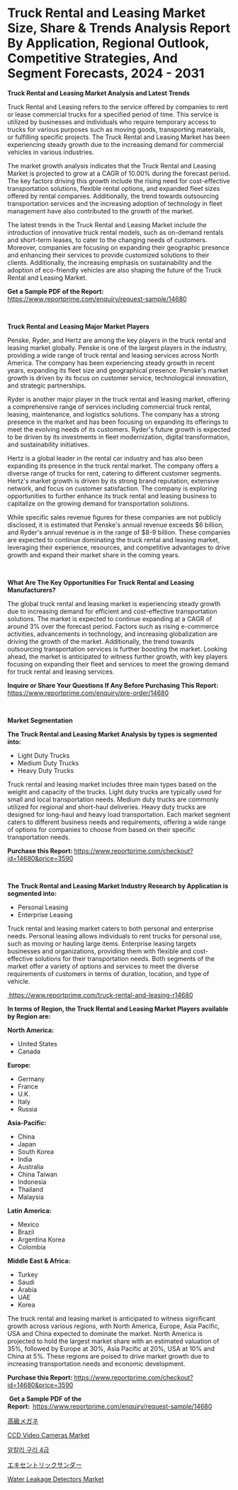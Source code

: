 <p><h1>Truck Rental and Leasing Market Size, Share & Trends Analysis Report By Application, Regional Outlook, Competitive Strategies, And Segment Forecasts, 2024 - 2031</h1></p><p><strong>Truck Rental and Leasing Market Analysis and Latest Trends</strong></p>
<p><p>Truck Rental and Leasing refers to the service offered by companies to rent or lease commercial trucks for a specified period of time. This service is utilized by businesses and individuals who require temporary access to trucks for various purposes such as moving goods, transporting materials, or fulfilling specific projects. The Truck Rental and Leasing Market has been experiencing steady growth due to the increasing demand for commercial vehicles in various industries.</p><p>The market growth analysis indicates that the Truck Rental and Leasing Market is projected to grow at a CAGR of 10.00% during the forecast period. The key factors driving this growth include the rising need for cost-effective transportation solutions, flexible rental options, and expanded fleet sizes offered by rental companies. Additionally, the trend towards outsourcing transportation services and the increasing adoption of technology in fleet management have also contributed to the growth of the market.</p><p>The latest trends in the Truck Rental and Leasing Market include the introduction of innovative truck rental models, such as on-demand rentals and short-term leases, to cater to the changing needs of customers. Moreover, companies are focusing on expanding their geographic presence and enhancing their services to provide customized solutions to their clients. Additionally, the increasing emphasis on sustainability and the adoption of eco-friendly vehicles are also shaping the future of the Truck Rental and Leasing Market.</p></p>
<p><strong>Get a Sample PDF of the Report:&nbsp;</strong> <a href="https://www.reportprime.com/enquiry/request-sample/14680">https://www.reportprime.com/enquiry/request-sample/14680</a></p>
<p>&nbsp;</p>
<p><strong>Truck Rental and Leasing Major Market Players</strong></p>
<p><p>Penske, Ryder, and Hertz are among the key players in the truck rental and leasing market globally. Penske is one of the largest players in the industry, providing a wide range of truck rental and leasing services across North America. The company has been experiencing steady growth in recent years, expanding its fleet size and geographical presence. Penske's market growth is driven by its focus on customer service, technological innovation, and strategic partnerships.</p><p>Ryder is another major player in the truck rental and leasing market, offering a comprehensive range of services including commercial truck rental, leasing, maintenance, and logistics solutions. The company has a strong presence in the market and has been focusing on expanding its offerings to meet the evolving needs of its customers. Ryder's future growth is expected to be driven by its investments in fleet modernization, digital transformation, and sustainability initiatives.</p><p>Hertz is a global leader in the rental car industry and has also been expanding its presence in the truck rental market. The company offers a diverse range of trucks for rent, catering to different customer segments. Hertz's market growth is driven by its strong brand reputation, extensive network, and focus on customer satisfaction. The company is exploring opportunities to further enhance its truck rental and leasing business to capitalize on the growing demand for transportation solutions.</p><p>While specific sales revenue figures for these companies are not publicly disclosed, it is estimated that Penske's annual revenue exceeds $6 billion, and Ryder's annual revenue is in the range of $8-9 billion. These companies are expected to continue dominating the truck rental and leasing market, leveraging their experience, resources, and competitive advantages to drive growth and expand their market share in the coming years.</p></p>
<p>&nbsp;</p>
<p><strong>What Are The Key Opportunities For Truck Rental and Leasing Manufacturers?</strong></p>
<p><p>The global truck rental and leasing market is experiencing steady growth due to increasing demand for efficient and cost-effective transportation solutions. The market is expected to continue expanding at a CAGR of around 3% over the forecast period. Factors such as rising e-commerce activities, advancements in technology, and increasing globalization are driving the growth of the market. Additionally, the trend towards outsourcing transportation services is further boosting the market. Looking ahead, the market is anticipated to witness further growth, with key players focusing on expanding their fleet and services to meet the growing demand for truck rental and leasing services.</p></p>
<p><strong>Inquire or Share Your Questions If Any Before Purchasing This Report:</strong> <a href="https://www.reportprime.com/enquiry/pre-order/14680">https://www.reportprime.com/enquiry/pre-order/14680</a></p>
<p>&nbsp;</p>
<p><strong>Market Segmentation</strong></p>
<p><strong>The Truck Rental and Leasing Market Analysis by types is segmented into:</strong></p>
<p><ul><li>Light Duty Trucks</li><li>Medium Duty Trucks</li><li>Heavy Duty Trucks</li></ul></p>
<p><p>Truck rental and leasing market includes three main types based on the weight and capacity of the trucks. Light duty trucks are typically used for small and local transportation needs. Medium duty trucks are commonly utilized for regional and short-haul deliveries. Heavy duty trucks are designed for long-haul and heavy load transportation. Each market segment caters to different business needs and requirements, offering a wide range of options for companies to choose from based on their specific transportation needs.</p></p>
<p><strong>Purchase this Report:&nbsp;</strong><a href="https://www.reportprime.com/checkout?id=14680&price=3590">https://www.reportprime.com/checkout?id=14680&price=3590</a></p>
<p>&nbsp;</p>
<p><strong>The Truck Rental and Leasing Market Industry Research by Application is segmented into:</strong></p>
<p><ul><li>Personal Leasing</li><li>Enterprise Leasing</li></ul></p>
<p><p>Truck rental and leasing market caters to both personal and enterprise needs. Personal leasing allows individuals to rent trucks for personal use, such as moving or hauling large items. Enterprise leasing targets businesses and organizations, providing them with flexible and cost-effective solutions for their transportation needs. Both segments of the market offer a variety of options and services to meet the diverse requirements of customers in terms of duration, location, and type of vehicle.</p></p>
<p><a href="https://www.reportprime.com/truck-rental-and-leasing-r14680">&nbsp;https://www.reportprime.com/truck-rental-and-leasing-r14680</a></p>
<p><strong>In terms of Region, the Truck Rental and Leasing Market Players available by Region are:</strong></p>
<p>
    <p> <strong> North America: </strong>
        <ul>
            <li>United States</li>
            <li>Canada</li>
        </ul>
        </p> 
    <p> <strong> Europe: </strong>
        <ul>
            <li>Germany</li>
            <li>France</li>
            <li>U.K.</li>
            <li>Italy</li>
            <li>Russia</li>
        </ul>
        </p> 
    <p> <strong> Asia-Pacific: </strong>
        <ul>
            <li>China</li>
            <li>Japan</li>
            <li>South Korea</li>
            <li>India</li>
            <li>Australia</li>
            <li>China Taiwan</li>
            <li>Indonesia</li>
            <li>Thailand</li>
            <li>Malaysia</li>
        </ul>
        </p> 
    <p> <strong> Latin America: </strong>
        <ul>
            <li>Mexico</li>
            <li>Brazil</li>
            <li>Argentina Korea</li>
            <li>Colombia</li>
        </ul>
        </p> 
    <p> <strong> Middle East & Africa: </strong>
        <ul>
            <li>Turkey</li>
            <li>Saudi</li>
            <li>Arabia</li>
            <li>UAE</li>
            <li>Korea</li>
        </ul>
    </p>
    </p>
<p><p>The truck rental and leasing market is anticipated to witness significant growth across various regions, with North America, Europe, Asia Pacific, USA and China expected to dominate the market. North America is projected to hold the largest market share with an estimated valuation of 35%, followed by Europe at 30%, Asia Pacific at 20%, USA at 10% and China at 5%. These regions are poised to drive market growth due to increasing transportation needs and economic development.</p></p>
<p><strong>Purchase this Report: </strong><a href="https://www.reportprime.com/checkout?id=14680&price=3590">https://www.reportprime.com/checkout?id=14680&price=3590</a></p>
<p>&nbsp;<strong>Get a Sample PDF of the Report:&nbsp;&nbsp;</strong><a href="https://www.reportprime.com/enquiry/request-sample/14680">https://www.reportprime.com/enquiry/request-sample/14680</a></p>
<p><strong></strong></p>
<p><p><a href="https://medium.com/@gustavorn8776xcc/%E9%AB%98%E7%B4%9A%E7%9C%BC%E9%8F%A1%E5%B8%82%E5%A0%B4%E3%81%AF-%E3%82%B7%E3%82%A7%E3%82%A2-%E3%82%B5%E3%82%A4%E3%82%BA-%E3%81%8A%E3%82%88%E3%81%B32031%E5%B9%B4%E3%81%BE%E3%81%A7%E3%81%AE%E4%BA%88%E6%B8%AC%E3%81%AB%E7%84%A6%E7%82%B9%E3%82%92%E5%BD%93%E3%81%A6%E3%81%A6%E3%81%84%E3%81%BE%E3%81%99-0c761e52f224">高級メガネ</a></p><p><a href="https://www.linkedin.com/pulse/ccd-video-cameras-market-size-reveals-best-marketing-ycgze?trackingId=H2hn36c105PnNFpXp804qg%3D%3D">CCD Video Cameras Market</a></p><p><a href="https://medium.com/@flower89678/%EC%95%8C%EC%B9%BC%EB%A6%AC-%EC%82%BC%EC%82%B0%ED%99%94%EA%B5%AC%EB%A6%AC-%EC%8B%9C%EC%84%B8-%EB%B6%84%EC%84%9D-%EB%B0%8F-2024%EB%85%84%EB%B6%80%ED%84%B0-2031%EB%85%84%EA%B9%8C%EC%A7%80%EC%9D%98-%EC%98%88%EC%B8%A1%EB%90%9C-%EC%8B%9C%EC%9E%A5-%EA%B7%9C%EB%AA%A8-bd6c5532aa2e">알칼리 구리 4급</a></p><p><a href="https://medium.com/@alioukaye1/%E3%82%A8%E3%82%AD%E3%82%BB%E3%83%B3%E3%83%88%E3%83%AA%E3%83%83%E3%82%AF%E3%81%AA%E3%82%B5%E3%83%B3%E3%83%80%E3%83%BC%E3%83%9E%E3%83%BC%E3%82%B1%E3%83%83%E3%83%88-2031%E5%B9%B4%E3%81%BE%E3%81%A7%E3%81%AE%E6%88%90%E5%8A%9F%E3%81%99%E3%82%8B%E3%83%93%E3%82%B8%E3%83%8D%E3%82%B9%E6%88%A6%E7%95%A5%E3%81%AE%E9%8D%B5-c773179d1c87">エキセントリックサンダー</a></p><p><a href="https://www.linkedin.com/pulse/water-leakage-detectors-market-furnishes-information-imepe?trackingId=JH2HQlrwIBPF%2FxD%2BZ%2BMC0A%3D%3D">Water Leakage Detectors Market</a></p></p>